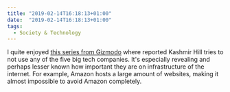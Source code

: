 ```yaml
---
title: "2019-02-14T16:18:13+01:00"
date:  "2019-02-14T16:18:13+01:00"
tags:
  - Society & Technology
---
```


I quite enjoyed [this series from Gizmodo](https://gizmodo.com/c/goodbye-big-five) where reported Kashmir Hill tries to not use any of the five big tech companies. It's especially revealing and perhaps lesser known how important they are on infrastructure of the internet. For example, Amazon hosts a large amount of websites, making it almost impossible to avoid Amazon completely.
